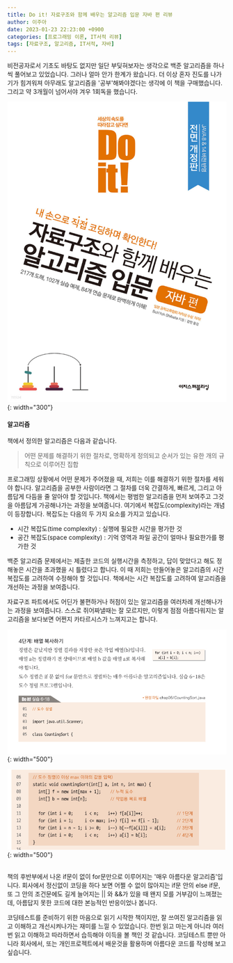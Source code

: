```yaml
---
title: Do it! 자료구조와 함께 배우는 알고리즘 입문 자바 편 리뷰
author: 이주아
date: 2023-01-23 22:23:00 +0900
categories: [프로그래밍 이론, IT서적 리뷰]
tags: [자료구조, 알고리즘, IT서적, 자바]
---
```



비전공자로서 기초도 바탕도 없지만 일단 부딪혀보자는 생각으로 백준 알고리즘을 하나씩 풀어보고 있었습니다. 그러나 얼마 안가 한계가 왔습니다. 더 이상 혼자 진도를 나가기가 힘겨워져 아무래도 알고리즘을 '공부'해봐야겠다는 생각에 이 책을 구매했습니다. 그리고 약 3개월이 넘어서야 겨우 1회독을 했습니다.

![Desktop View](/assets/img/20230109/1.jpg){: width="300"}
 

#### 알고리즘 

책에서 정의한 알고리즘은 다음과 같습니다.

> 어떤 문제를 해결하기 위한 절차로, 명확하게 정의되고 순서가 있는 유한 개의 규칙으로 이루어진 집합

프로그래밍 상황에서 어떤 문제가 주어졌을 때, 저희는 이를 해결하기 위한 절차를 세워야 합니다. 알고리즘을 공부한 사람이라면 그 절차를 더욱 간결하게, 빠르게, 그리고 아름답게 다듬을 줄 알아야 할 것입니다. 책에서는 평범한 알고리즘을 먼저 보여주고 그것을 아름답게 가공해나가는 과정을 보여줍니다. 여기에서 복잡도(complexity)라는 개념이 등장합니다. 복잡도는 다음의 두 가지 요소를 가지고 있습니다.

- 시간 복잡도(time complexity) : 실행에 필요한 시간을 평가한 것
- 공간 복잡도(space complexity) : 기억 영역과 파일 공간이 얼마나 필요한가를 평가한 것

백준 알고리즘 문제에서는 제출한 코드의 실행시간을 측정하고, 답이 맞았다고 해도 정해놓은 시간을 초과했을 시 틀렸다고 합니다. 이 때 저희는 만들어놓은 알고리즘의 시간복잡도를 고려하여 수정해야 할 것입니다. 책에서는 시간 복잡도를 고려하여 알고리즘을 개선하는 과정을 보여줍니다.

자료구조 파트에서도 어딘가 불편하거나 허점이 있는 알고리즘을 여러차례 개선해나가는 과정을 보여줍니다. 스스로 쥐어짜낼때는 잘 모르지만, 이렇게 점점 아름다워지는 알고리즘을 보다보면 어쩐지 카타르시스가 느껴지고는 합니다.



![Desktop View](/assets/img/20230109/2.jpeg){: width="500"}

![Desktop View](/assets/img/20230109/3.jpeg){: width="500"}


<br>
책의 후반부에서 나온 if문이 없이 for문만으로 이루어지는 '매우 아름다운 알고리즘'입니다. 회사에서 정신없이 코딩을 하다 보면 어쩔 수 없이 많아지는 if문 안의 else if문, 또 그 안의 조건문에도 길게 늘어지는 || 와 &&가 있을 때 왠지 모를 거부감이 느껴졌는데, 아름답지 못한 코드에 대한 본능적인 반응이었나 봅니다.

코딩테스트를 준비하기 위한 마음으로 읽기 시작한 책이지만, 잘 쓰여진 알고리즘을 읽고 이해하고 개선시켜나가는 재미를 느낄 수 있었습니다. 한번 읽고 마는게 아니라 여러번 읽고 이해하고 따라하면서 습득해야 이득을 볼 책인 것 같습니다. 코딩테스트 뿐만 아니라 회사에서, 또는 개인프로젝트에서 배운것을 활용하며 아름다운 코드를 작성해 보고 싶습니다.